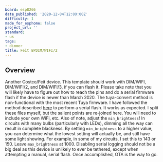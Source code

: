 ```yaml
---
board: esp8266
date_published: '2020-12-04T12:00:00Z'
difficulty: 1
made_for_esphome: false
project_url: ''
standard:
- us
tags:
- dimmer
title: Feit BPDIM/WIFI/2
---
```


## Overview

Another Costco/Feit device. This template should work with DIM/WIFI, DIM/WIFI/2, and DIM/WIFI/3, if you can flash it.
Please take note that you will likely have to figure out how to reach the pins and do a serial firmware flash
if the device is newer than March 2020. The tuya-convert method is non-functional with the most recent Tuya firmware.
I have followed the method described [here](https://community.smartthings.com/t/costco-cheap-feit-smart-dimmer-wifi/208142)
to perform a serial flash. It works as expected.
I split these files myself, but the salient points are re-joined here. You will need to include your own WiFi, etc.
Also of note, adjust the `min_brightness`! In circuits with many bulbs (particularly with LEDs), dimming all the way
can result in complete blackness. By setting `min_brightness` to a higher value, you can determine what the lowest
setting will actually be, and still have some light showing. For example, in some of my circuits, I set this to 143
or 150. Leave `max_brightness` at 1000.
Disabling serial logging should not be a big deal as this device is unlikely to ever be tethered, except when attempting
a manual, serial flash. Once accomplished, OTA is the way to go.